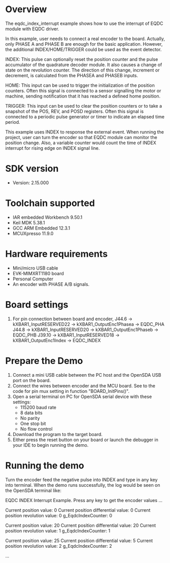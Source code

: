 Overview
========

The eqdc_index_interrupt example shows how to use the interrupt of EQDC module with EQDC driver.

In this example, user needs to connect a real encoder to the board. Actually, only PHASE A and PHASE B are enough for the basic application. However, the additional INDEX/HOME/TRIGGER could be used as the event detector. 

INDEX: This pulse can optionally reset the position counter and the pulse accumulator of the quadrature decoder module. It also causes a change of state on the revolution counter. The direction of this change, increment or decrement, is calculated from the PHASEA and PHASEB inputs.

HOME: This input can be used to trigger the initialization of the position counters. Often this signal is connected to a sensor signalling the motor or machine, sending notification that it has reached a defined home position.

TRIGGER: This input can be used to clear the position counters or to take a snapshot of the POS, REV, and POSD registers. Often this signal is connected to a periodic pulse generator or timer to indicate an elapsed time period.

This example uses INDEX to response the external event. When running the project, user can turn the encoder so that EQDC module can monitor the position change. Also, a variable counter would count the time of INDEX interrupt for rising edge on INDEX signal line.


SDK version
===========
- Version: 2.15.000

Toolchain supported
===================
- IAR embedded Workbench  9.50.1
- Keil MDK  5.38.1
- GCC ARM Embedded  12.3.1
- MCUXpresso  11.9.0

Hardware requirements
=====================
- Mini/micro USB cable
- EVK-MIMXRT1180 board
- Personal Computer
- An encoder with PHASE A/B signals.

Board settings
==============
1. For pin connection between board and encoder,
      J44.6 -> kXBAR1_InputRESERVED22 -> kXBAR1_OutputEnc1Phasea -> EQDC_PHA
      J44.8 -> kXBAR1_InputRESERVED20 -> kXBAR1_OutputEnc1Phaseb -> EQDC_PHB
      J39.10 -> kXBAR1_InputRESERVED18 -> kXBAR1_OutputEnc1Index -> EQDC_INDEX


Prepare the Demo
================
1.  Connect a mini USB cable between the PC host and the OpenSDA USB port on the board.
2.  Connect the wires between encoder and the MCU board. See to the code for pin mux setting in function "BOARD_InitPins()".
3.  Open a serial terminal on PC for OpenSDA serial device with these settings:
    - 115200 baud rate
    - 8 data bits
    - No parity
    - One stop bit
    - No flow control
4.  Download the program to the target board.
5.  Either press the reset button on your board or launch the debugger in your IDE to begin running the demo.

Running the demo
================
Turn the encoder feed the negative pulse into INDEX and type in any key into terminal.
When the demo runs successfully, the log would be seen on the OpenSDA terminal like:

EQDC INDEX Interrupt Example.
Press any key to get the encoder values ...

Current position value: 0
Current position differential value: 0
Current position revolution value: 0
g_EqdcIndexCounter: 0

Current position value: 20
Current position differential value: 20
Current position revolution value: 1
g_EqdcIndexCounter: 1

Current position value: 25
Current position differential value: 5
Current position revolution value: 2
g_EqdcIndexCounter: 2

...
